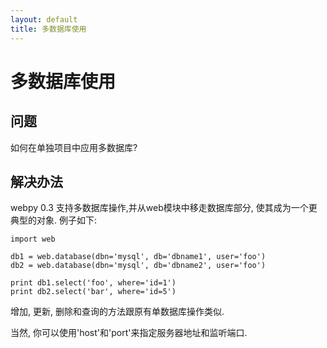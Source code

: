 ```yaml
---
layout: default
title: 多数据库使用
---
```


# 多数据库使用

## 问题
如何在单独项目中应用多数据库?

## 解决办法

webpy 0.3 支持多数据库操作,并从web模块中移走数据库部分, 使其成为一个更典型的对象.  例子如下:

    import web
    
    db1 = web.database(dbn='mysql', db='dbname1', user='foo')
    db2 = web.database(dbn='mysql', db='dbname2', user='foo')
    
    print db1.select('foo', where='id=1')
    print db2.select('bar', where='id=5')
    
增加, 更新, 删除和查询的方法跟原有单数据库操作类似.

当然, 你可以使用'host'和'port'来指定服务器地址和监听端口.